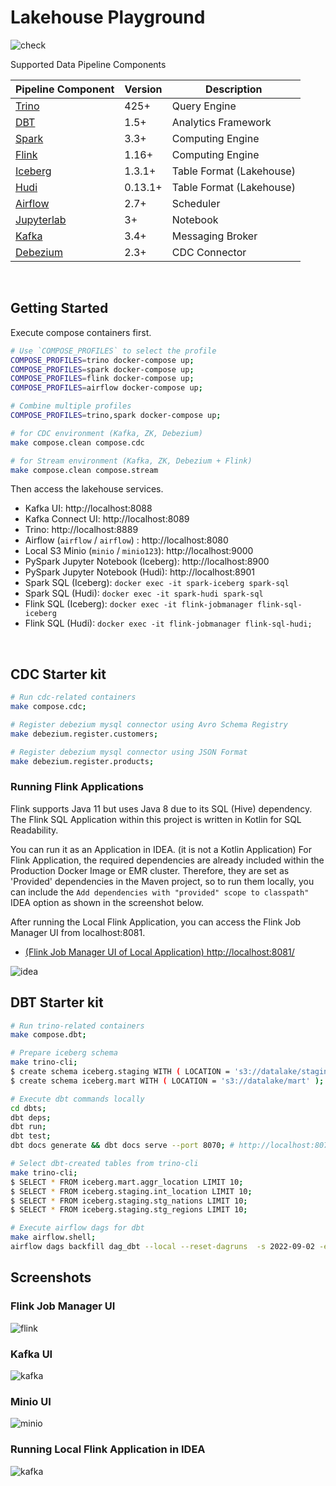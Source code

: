 # Lakehouse Playground

![check](https://github.com/1ambda/lakehouse/actions/workflows/check.yml/badge.svg)

Supported Data Pipeline Components

| Pipeline Component                     | Version | Description              |
|----------------------------------------|---------|--------------------------|
| [Trino](https://trino.io/)             | 425+    | Query Engine             |
| [DBT](https://www.getdbt.com/)         | 1.5+    | Analytics Framework      |
| [Spark](https://spark.apache.org/)     | 3.3+    | Computing Engine         |
| [Flink](https://flink.apache.org/)     | 1.16+   | Computing Engine         |
| [Iceberg](https://iceberg.apache.org/) | 1.3.1+  | Table Format (Lakehouse) |
| [Hudi](https://hudi.apache.org/)       | 0.13.1+ | Table Format (Lakehouse) |
| [Airflow](https://airflow.apache.org/) | 2.7+    | Scheduler                |
| [Jupyterlab](https://jupyter.org/)     | 3+      | Notebook                 |
| [Kafka](https://kafka.apache.org/)     | 3.4+    | Messaging Broker         |
| [Debezium](https://debezium.io/)       | 2.3+    | CDC Connector            |

<br/>

## Getting Started

Execute compose containers first.

```bash
# Use `COMPOSE_PROFILES` to select the profile
COMPOSE_PROFILES=trino docker-compose up;
COMPOSE_PROFILES=spark docker-compose up;
COMPOSE_PROFILES=flink docker-compose up;
COMPOSE_PROFILES=airflow docker-compose up;

# Combine multiple profiles
COMPOSE_PROFILES=trino,spark docker-compose up;

# for CDC environment (Kafka, ZK, Debezium)
make compose.clean compose.cdc

# for Stream environment (Kafka, ZK, Debezium + Flink)
make compose.clean compose.stream
```

Then access the lakehouse services.

- Kafka UI: http://localhost:8088
- Kafka Connect UI: http://localhost:8089
- Trino: http://localhost:8889
- Airflow (`airflow` / `airflow`) : http://localhost:8080
- Local S3 Minio (`minio` / `minio123`): http://localhost:9000
- PySpark Jupyter Notebook (Iceberg): http://localhost:8900
- PySpark Jupyter Notebook (Hudi): http://localhost:8901
- Spark SQL (Iceberg): `docker exec -it spark-iceberg spark-sql`
- Spark SQL (Hudi): `docker exec -it spark-hudi spark-sql`
- Flink SQL (Iceberg): `docker exec -it flink-jobmanager flink-sql-iceberg`
- Flink SQL (Hudi): `docker exec -it flink-jobmanager flink-sql-hudi;`

<br/>

## CDC Starter kit

```bash
# Run cdc-related containers
make compose.cdc;

# Register debezium mysql connector using Avro Schema Registry
make debezium.register.customers;

# Register debezium mysql connector using JSON Format
make debezium.register.products;
```

### Running Flink Applications

Flink supports Java 11 but uses Java 8 due to its SQL (Hive) dependency.
The Flink SQL Application within this project is written in Kotlin for SQL Readability.


You can run it as an Application in IDEA. (it is not a Kotlin Application)
For Flink Application, the required dependencies are already included within the Production Docker Image or EMR cluster.
Therefore, they are set as 'Provided' dependencies in the Maven project, so to run them locally,
you can include the `Add dependencies with "provided" scope to classpath"` IDEA option as shown in the screenshot below.

After running the Local Flink Application, you can access the Flink Job Manager UI from localhost:8081.
- [(Flink Job Manager UI of Local Application) http://localhost:8081/](http://localhost:8081/)

![idea](./docs/images/idea.png)


## DBT Starter kit

```bash
# Run trino-related containers
make compose.dbt;

# Prepare iceberg schema
make trino-cli;
$ create schema iceberg.staging WITH ( LOCATION = 's3://datalake/staging' );
$ create schema iceberg.mart WITH ( LOCATION = 's3://datalake/mart' );

# Execute dbt commands locally
cd dbts;
dbt deps;
dbt run;
dbt test;
dbt docs generate && dbt docs serve --port 8070; # http://localhost:8070

# Select dbt-created tables from trino-cli
make trino-cli;
$ SELECT * FROM iceberg.mart.aggr_location LIMIT 10;
$ SELECT * FROM iceberg.staging.int_location LIMIT 10;
$ SELECT * FROM iceberg.staging.stg_nations LIMIT 10;
$ SELECT * FROM iceberg.staging.stg_regions LIMIT 10;

# Execute airflow dags for dbt
make airflow.shell;
airflow dags backfill dag_dbt --local --reset-dagruns  -s 2022-09-02 -e 2022-09-03;
```

## Screenshots

### Flink Job Manager UI
![flink](./docs/images/flink.png)

### Kafka UI
![kafka](./docs/images/kafka.png)

### Minio UI
![minio](./docs/images/minio.png)

### Running Local Flink Application in IDEA
![kafka](./docs/images/application.png)
